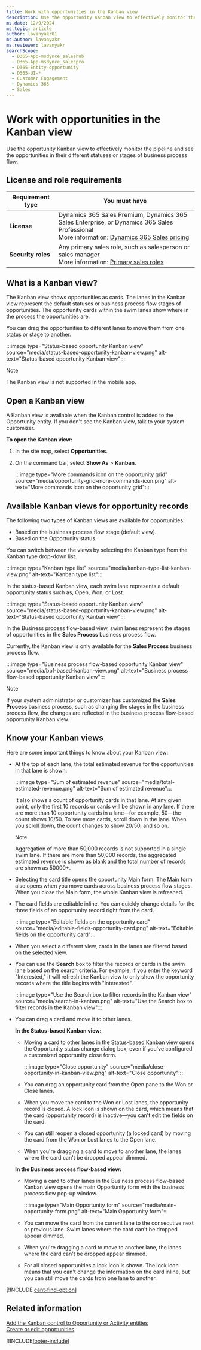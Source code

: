 ```yaml
---
title: Work with opportunities in the Kanban view
description: Use the opportunity Kanban view to effectively monitor the pipeline and see the opportunities in their different statuses or stages of business process flow.
ms.date: 12/9/2024
ms.topic: article
author: lavanyakr01
ms.author: lavanyakr
ms.reviewer: lavanyakr
searchScope: 
  - D365-App-msdynce_saleshub
  - D365-App-msdynce_salespro
  - D365-Entity-opportunity
  - D365-UI-*
  - Customer Engagement
  - Dynamics 365
  - Sales
---
```

# Work with opportunities in the Kanban view 

Use the opportunity Kanban view to effectively monitor the pipeline and see the opportunities in their different statuses or stages of business process flow.

## License and role requirements
| Requirement type | You must have |  
|-----------------------|---------|
| **License** | Dynamics 365 Sales Premium, Dynamics 365 Sales Enterprise, or Dynamics 365 Sales Professional <br>More information: [Dynamics 365 Sales pricing](https://dynamics.microsoft.com/sales/pricing/) |
| **Security roles** | Any primary sales role, such as salesperson or sales manager<br>  More information: [Primary sales roles](security-roles-for-sales.md#primary-sales-roles)|


## What is a Kanban view? 

The Kanban view shows opportunities as cards. The lanes in the Kanban view represent the default statuses or business process flow stages of opportunities. The opportunity cards within the swim lanes show where in the process the opportunities are.  

You can drag the opportunities to different lanes to move them from one status or stage to another.

:::image type="Status-based opportunity Kanban view" source="media/status-based-opportunity-kanban-view.png" alt-text="Status-based opportunity Kanban view":::

> [!NOTE]
> The Kanban view is not supported in the mobile app.

## Open a Kanban view

A Kanban view is available when the Kanban control is added to the Opportunity entity. If you don't see the Kanban view, talk to your system customizer.

**To open the Kanban view:**

1. In the site map, select **Opportunities**.
2. On the command bar, select **Show As** > **Kanban**.

    :::image type="More commands icon on the opportunity grid" source="media/opportunity-grid-more-commands-icon.png" alt-text="More commands icon on the opportunity grid":::

## Available Kanban views for opportunity records

The following two types of Kanban views are available for opportunities:

- Based on the business process flow stage (default view).
- Based on the Opportunity status.

You can switch between the views by selecting the Kanban type from the Kanban type drop-down list.

:::image type="Kanban type list" source="media/kanban-type-list-kanban-view.png" alt-text="Kanban type list":::

In the status-based Kanban view, each swim lane represents a default opportunity status such as, Open, Won, or Lost.

:::image type="Status-based opportunity Kanban view" source="media/status-based-opportunity-kanban-view.png" alt-text="Status-based opportunity Kanban view":::
 
In the Business process flow-based view, swim lanes represent the stages of opportunities in the **Sales Process** business process flow. 

Currently, the Kanban view is only available for the **Sales Process** business process flow.

:::image type="Business process flow-based opportunity Kanban view" source="media/bpf-based-kanban-view.png" alt-text="Business process flow-based opportunity Kanban view":::


> [!NOTE]
> If your system administrator or customizer has customized the **Sales Process** business process, such as changing the stages in the business process flow, the changes are reflected in the business process flow-based opportunity Kanban view. 
 
## Know your Kanban views

Here are some important things to know about your Kanban view:
-  At the top of each lane, the total estimated revenue for the opportunities in that lane is shown. 

    :::image type="Sum of estimated revenue" source="media/total-estimated-revenue.png" alt-text="Sum of estimated revenue":::

    It also shows a count of opportunity cards in that lane. At any given point, only the first 10 records or cards will be shown in any lane. If there are more than 10 opportunity cards in a lane—for example, 50—the count shows 10/50. To see more cards, scroll down in the lane. When you scroll down, the count changes to show 20/50, and so on.
    
    > [!NOTE]
    > Aggregation of more than 50,000 records is not supported in a single swim lane. If there are more than 50,000 records, the aggregated estimated revenue is shown as blank and the total number of records are shown as 50000+. 


-  Selecting the card title opens the opportunity Main form. The Main form also opens when you move cards across business process flow stages. When you close the Main form, the whole Kanban view is refreshed.

-  The card fields are editable inline. You can quickly change details for the three fields of an opportunity record right from the card.

    :::image type="Editable fields on the opportunity card" source="media/editable-fields-opportunity-card.png" alt-text="Editable fields on the opportunity card":::

-  When you select a different view, cards in the lanes are filtered based on the selected view. 

-  You can use the **Search** box to filter the records or cards in the swim lane based on the search criteria. For example, if you enter the keyword "Interested," it will refresh the Kanban view to only show the opportunity records where the title begins with "Interested".

    :::image type="Use the Search box to filter records in the Kanban view" source="media/search-in-kanban.png" alt-text="Use the Search box to filter records in the Kanban view":::

-  You can drag a card and move it to other lanes. 

    **In the Status-based Kanban view:**

    - Moving a card to other lanes in the Status-based Kanban view opens the Opportunity status change dialog box, even if you've configured a customized opportunity close form.
    
      :::image type="Close opportunity" source="media/close-opportunity-in-kanban-view.png" alt-text="Close opportunity":::
        
    - You can drag an opportunity card from the Open pane to the Won or Close lanes. 
    
    - When you move the card to the Won or Lost lanes, the opportunity record is closed. A lock icon is shown on the card, which means that the card (opportunity record) is inactive—you can't edit the fields on the card.
    
    - You can still reopen a closed opportunity (a locked card) by moving the card from the Won or Lost lanes to the Open lane. 
    
    - When you're dragging a card to move to another lane, the lanes where the card can't be dropped appear dimmed.

    **In the Business process flow-based view:**
    
    - Moving a card to other lanes in the Business process flow-based Kanban view opens the main Opportunity form with the business process flow pop-up window.

      :::image type="Main Opportunity form" source="media/main-opportunity-form.png" alt-text="Main Opportunity form":::

    - You can move the card from the current lane to the consecutive next or previous lane. Swim lanes where the card can't be dropped appear dimmed.

    - When you're dragging a card to move to another lane, the lanes where the card can't be dropped appear dimmed.
    
    - For all closed opportunities a lock icon is shown. The lock icon means that you can't change the information on the card inline, but you can still move the cards from one lane to another.

[!INCLUDE [cant-find-option](../includes/cant-find-option.md)]

## Related information

[Add the Kanban control to Opportunity or Activity entities](add-kanban-control.md)  
[Create or edit opportunities](create-edit-opportunity-sales.md)  


[!INCLUDE[footer-include](../includes/footer-banner.md)]
